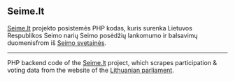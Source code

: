 ## Seime.lt ##

[Seime.lt](http://seime.lt) projekto posistemės PHP kodas, kuris surenka Lietuvos Respublikos Seimo narių
Seimo posėdžių lankomumo ir balsavimų duomenisfrom iš [Seimo svetainės](http://lrs.lt).

****

PHP backend code of the [Seime.lt](http://seime.lt) project, which scrapes participation & voting data
from the website of the [Lithuanian parliament](http://lrs.lt).
